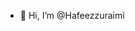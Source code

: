 - 👋 Hi, I’m @Hafeezzuraimi

<!---
Hafeezzuraimi/Hafeezzuraimi is a ✨ special ✨ repository because its `README.md` (this file) appears on your GitHub profile.
You can click the Preview link to take a look at your changes.
--->
